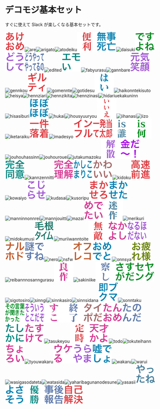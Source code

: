 # デコモジ基本セット

すぐに使えて Slack が楽しくなる基本セットです。

![akeome](../decomoji/basic/akeome.png)![are](../decomoji/basic/are.png)![arigato](../decomoji/basic/arigato.png)![atodeiku](../decomoji/basic/atodeiku.png)![bennri](../decomoji/basic/bennri.png)![buzisibou](../decomoji/basic/buzisibou.png)![daisuki](../decomoji/basic/daisuki.png)![desuyone](../decomoji/basic/desuyone.png)![dousite](../decomoji/basic/dousite.png)![douyatteyatteruno](../decomoji/basic/douyatteyatteruno.png)![edited](../decomoji/basic/edited.png)![emoi](../decomoji/basic/emoi.png)![fabyurasu](../decomoji/basic/fabyurasu.png)![gannbare](../decomoji/basic/gannbare.png)![gennkiegao](../decomoji/basic/gennkiegao.png)![gennkou](../decomoji/basic/gennkou.png)![giruthi](../decomoji/basic/giruthi.png)![gomennte](../decomoji/basic/gomennte.png)![gotidesu](../decomoji/basic/gotidesu.png)![hai-](../decomoji/basic/hai-.png)![haikonntekisuto](../decomoji/basic/haikonntekisuto.png)![heisya](../decomoji/basic/heisya.png)![hennziari](../decomoji/basic/hennziari.png)![hennzikita](../decomoji/basic/hennzikita.png)![hennzinasi](../decomoji/basic/hennzinasi.png)![hidariuekakuninn](../decomoji/basic/hidariuekakuninn.png)![hisasiburi](../decomoji/basic/hisasiburi.png)![hobohobo](../decomoji/basic/hobohobo.png)![hukai](../decomoji/basic/hukai.png)![ihousyuuryou](../decomoji/basic/ihousyuuryou.png)![iie](../decomoji/basic/iie.png)![iihanasi](../decomoji/basic/iihanasi.png)![iizo](../decomoji/basic/iizo.png)![iketaraiku](../decomoji/basic/iketaraiku.png)![ikkennrakutyaku](../decomoji/basic/ikkennrakutyaku.png)![imadesyo](../decomoji/basic/imadesyo.png)![innhuru](../decomoji/basic/innhuru.png)![ippatuatetarou](../decomoji/basic/ippatuatetarou.png)![isdare](../decomoji/basic/isdare.png)![isnani](../decomoji/basic/isnani.png)![jouhouhassinn](../decomoji/basic/jouhouhassinn.png)![jouhourouei](../decomoji/basic/jouhourouei.png)![jutakumazoku](../decomoji/basic/jutakumazoku.png)![kaisann](../decomoji/basic/kaisann.png)![kaneda-_](../decomoji/basic/kaneda-_.png)![kannzenndoui](../decomoji/basic/kannzenndoui.png)![kannzennitti](../decomoji/basic/kannzennitti.png)![kannzennrikai](../decomoji/basic/kannzennrikai.png)![kasikomariko](../decomoji/basic/kasikomariko.png)![kawaii](../decomoji/basic/kawaii.png)![kidoku](../decomoji/basic/kidoku.png)![kousokuzennsinn](../decomoji/basic/kousokuzennsinn.png)![kowaiyo](../decomoji/basic/kowaiyo.png)![kozirase](../decomoji/basic/kozirase.png)![kudasai](../decomoji/basic/kudasai.png)![kusoripu](../decomoji/basic/kusoripu.png)![makasero](../decomoji/basic/makasero.png)![makaseta](../decomoji/basic/makaseta.png)![manninnonnrei](../decomoji/basic/manninnonnrei.png)![mannjouitti](../decomoji/basic/mannjouitti.png)![mazai](../decomoji/basic/mazai.png)![medetai](../decomoji/basic/medetai.png)![meisaku](../decomoji/basic/meisaku.png)![merikuri](../decomoji/basic/merikuri.png)![midokumusi](../decomoji/basic/midokumusi.png)![moukonntaimu](../decomoji/basic/moukonntaimu.png)![muriiwanntoite](../decomoji/basic/muriiwanntoite.png)![muteki](../decomoji/basic/muteki.png)![nakayosi](../decomoji/basic/nakayosi.png)![naruhodanai](../decomoji/basic/naruhodanai.png)![naruhodo](../decomoji/basic/naruhodo.png)![nazodesune](../decomoji/basic/nazodesune.png)![nero](../decomoji/basic/nero.png)![nsfw](../decomoji/basic/nsfw.png)![ohureko](../decomoji/basic/ohureko.png)![omedeto](../decomoji/basic/omedeto.png)![onnsya](../decomoji/basic/onnsya.png)![otukaresama](../decomoji/basic/otukaresama.png)![reibannnosanngurasu](../decomoji/basic/reibannnosanngurasu.png)![ryousaku](../decomoji/basic/ryousaku.png)![sakiniike](../decomoji/basic/sakiniike.png)![sassi](../decomoji/basic/sassi.png)![sasugada](../decomoji/basic/sasugada.png)![seyanngu](../decomoji/basic/seyanngu.png)![sigotosiro](../decomoji/basic/sigotosiro.png)![sinngi](../decomoji/basic/sinngi.png)![sinnkasiro](../decomoji/basic/sinnkasiro.png)![sinnsidana](../decomoji/basic/sinnsidana.png)![sokubukuma](../decomoji/basic/sokubukuma.png)![sonntaku](../decomoji/basic/sonntaku.png)![sonokotobagakikitakatta](../decomoji/basic/sonokotobagakikitakatta.png)![souiutokodazo](../decomoji/basic/souiutokodazo.png)![suko](../decomoji/basic/suko.png)![syuuryou](../decomoji/basic/syuuryou.png)![taipoda](../decomoji/basic/taipoda.png)![tannome](../decomoji/basic/tannome.png)![tanonnda](../decomoji/basic/tanonnda.png)![tasikani](../decomoji/basic/tasikani.png)![tasukete](../decomoji/basic/tasukete.png)![tasukeyou](../decomoji/basic/tasukeyou.png)![teizi](../decomoji/basic/teizi.png)![tennsaikayo](../decomoji/basic/tennsaikayo.png)![todo](../decomoji/basic/todo.png)![tokuteihann](../decomoji/basic/tokuteihann.png)![tyoroi](../decomoji/basic/tyoroi.png)![tyouwakaru](../decomoji/basic/tyouwakaru.png)![ukeru](../decomoji/basic/ukeru.png)![urayama](../decomoji/basic/urayama.png)![usodesyo](../decomoji/basic/usodesyo.png)![wakaru](../decomoji/basic/wakaru.png)![warui](../decomoji/basic/warui.png)![wasigasodateta](../decomoji/basic/wasigasodateta.png)![watasida](../decomoji/basic/watasida.png)![yaharibagunanodesune](../decomoji/basic/yaharibagunanodesune.png)![yasasii](../decomoji/basic/yasasii.png)![yattane](../decomoji/basic/yattane.png)![yosasou](../decomoji/basic/yosasou.png)![yuusyou](../decomoji/basic/yuusyou.png)![zigohoukoku](../decomoji/basic/zigohoukoku.png)![zikokaiketu](../decomoji/basic/zikokaiketu.png)
